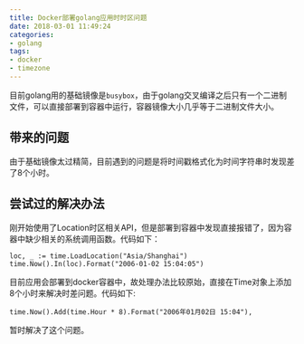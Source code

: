 ```yaml
---
title: Docker部署golang应用时时区问题
date: 2018-03-01 11:49:24
categories:
- golang
tags:
- docker
- timezone
---
```


目前golang用的基础镜像是`busybox`，由于golang交叉编译之后只有一个二进制文件，可以直接部署到容器中运行，容器镜像大小几乎等于二进制文件大小。

## 带来的问题

由于基础镜像太过精简，目前遇到的问题是将时间戳格式化为时间字符串时发现差了8个小时。

## 尝试过的解决办法

刚开始使用了Location时区相关API，但是部署到容器中发现直接报错了，因为容器中缺少相关的系统调用函数。代码如下：

```golang
loc, _ := time.LoadLocation("Asia/Shanghai")
time.Now().In(loc).Format("2006-01-02 15:04:05")
```


目前应用会部署到docker容器中，故处理办法比较原始，直接在Time对象上添加8个小时来解决时差问题。代码如下:

```golang
time.Now().Add(time.Hour * 8).Format("2006年01月02日 15:04"),
```

暂时解决了这个问题。